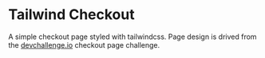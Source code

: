 # Tailwind Checkout

A simple checkout page styled with tailwindcss. Page design is drived from the [devchallenge.io](https://devchallenges.io/challenges/0J1NxxGhOUYVqihwegfO) checkout page challenge.
